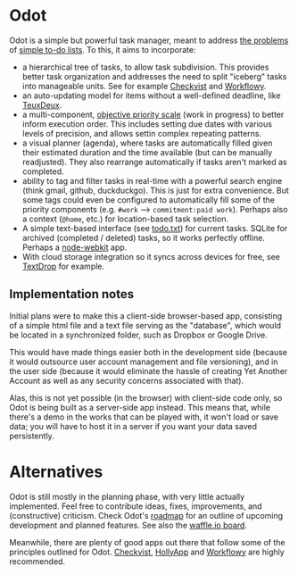 Odot
====

Odot is a simple but powerful task manager, meant to address
[the problems](http://blogs.hbr.org/2012/01/to-do-lists-dont-work/)
of [simple to-do lists](https://zapier.com/blog/to-do-list-broken/).
To this, it aims to incorporate:
- a hierarchical tree of tasks, to allow task subdivision.
  This provides better task organization
  and addresses the need to split "iceberg" tasks into manageable units.
  See for example [Checkvist](http://checkvist.com)
  and [Workflowy](http://workflowy.com).
- an auto-updating model for items without a well-defined deadline,
  like [TeuxDeux](http://teuxdeux.com/).
- a multi-component, [objective priority scale](http://waldir.github.io/odot/priority.xhtml)
  (work in progress) to better inform execution order.
  This includes setting due dates with various levels of precision,
  and allows settin complex repeating patterns.
- a visual planner (agenda), where tasks are automatically filled
  given their estimated duration and the time available
  (but can be manually readjusted). They also rearrange automatically
  if tasks aren't marked as completed.
- ability to tag and filter tasks in real-time with a powerful search engine
  (think gmail, github, duckduckgo). This is just for extra convenience.
  But some tags could even be configured to automatically fill
  some of the priority components (e.g. `#work` --> `commitment:paid work`).
  Perhaps also a context (`@home`, etc.) for location-based task selection.
- A simple text-based interface (see [todo.txt](http://todotxt.com))
  for current tasks. SQLite for archived (completed / deleted) tasks,
  so it works perfectly offline.
  Perhaps a [node-webkit](https://github.com/rogerwang/node-webkit) app.
- With cloud storage integration so it syncs across devices for free,
  see [TextDrop](https://www.textdropapp.com) for example.

## Implementation notes
Initial plans were to make this a client-side browser-based app,
consisting of a simple html file and a text file serving as the "database",
which would be located in a synchronized folder, such as Dropbox or Google Drive.

This would have made things easier both in the development side
(because it would outsource user account management and file versioning),
and in the user side (because it would eliminate the hassle of creating
Yet Another Account as well as any security concerns associated with that).

Alas, this is not yet possible (in the browser) with client-side code only,
so Odot is being built as a server-side app instead.
This means that, while there's a demo in the works that can be played with,
it won't load or save data; you will have to host it in a server
if you want your data saved persistently.

# Alternatives
Odot is still mostly in the planning phase, with very little actually implemented.
Feel free to contribute ideas, fixes, improvements, and (constructive) criticism.
Check Odot's [roadmap](https://github.com/waldir/odot/issues/milestones)
for an outline of upcoming development and planned features.
See also the [waffle.io board](https://waffle.io/waldir/odot).

Meanwhile, there are plenty of good apps out there that follow some of the principles
outlined for Odot. [Checkvist](http://checkvist.com), [HollyApp](https://hollyapp.com)
and [Workflowy](http://workflowy.com) are highly recommended.
